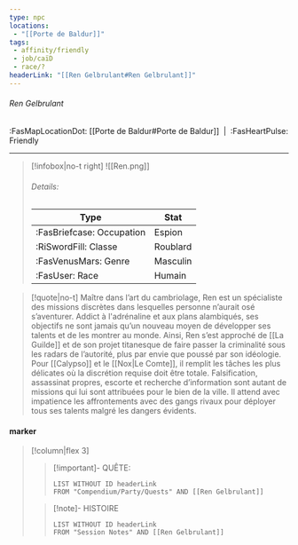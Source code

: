 ```yaml
---
type: npc
locations:
 - "[[Porte de Baldur]]"
tags:
 - affinity/friendly
 - job/caïD
 - race/?
headerLink: "[[Ren Gelbrulant#Ren Gelbrulant]]"
---
```

###### Ren Gelbrulant
<span class="sub2">:FasMapLocationDot: [[Porte de Baldur#Porte de Baldur]]&nbsp;&nbsp;|&nbsp;&nbsp;:FasHeartPulse: Friendly </span>
___

> [!infobox|no-t right]
> ![[Ren.png]]
> ###### Details:
> | Type | Stat |
> | ---- | ---- |
> | :FasBriefcase: Occupation | Espion |
> | :RiSwordFill: Classe | Roublard |
> | :FasVenusMars: Genre | Masculin |
> | :FasUser: Race | Humain |
<span class="clearfix"></span>

> [!quote|no-t]
>Maître dans l’art du cambriolage, Ren est un spécialiste des missions discrètes dans lesquelles personne n’aurait osé s’aventurer. Addict à l'adrénaline et aux plans alambiqués, ses objectifs ne sont jamais qu’un nouveau moyen de développer ses talents et de les montrer au monde. Ainsi, Ren s’est approché de [[La Guilde]] et de son projet titanesque de faire passer la criminalité sous les radars de l’autorité, plus par envie que poussé par son idéologie. 
Pour [[Calypso]] et le [[Nox|Le Comte]], il remplit les tâches les plus délicates où la discrétion requise doit être totale. Falsification, assassinat propres, escorte et recherche d’information sont autant de missions qui lui sont attribuées pour le bien de la ville. Il attend avec impatience les affrontements avec des gangs rivaux pour déployer tous ses talents malgré les dangers évidents.

#### marker
> [!column|flex 3]
>> [!important]- QUÊTE:
>>```dataview
>>LIST WITHOUT ID headerLink
>>FROM "Compendium/Party/Quests" AND [[Ren Gelbrulant]]
>
>>[!note]- HISTOIRE
>>```dataview
>>LIST WITHOUT ID headerLink
>>FROM "Session Notes" AND [[Ren Gelbrulant]]
